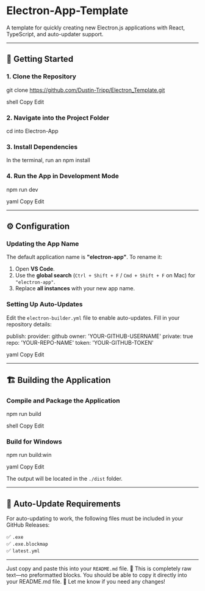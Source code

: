 # Electron-App-Template

A template for quickly creating new Electron.js applications with React, TypeScript, and auto-updater support.

---

## 🚀 Getting Started

### 1. Clone the Repository
git clone https://github.com/Dustin-Tripp/Electron_Template.git

shell
Copy
Edit

### 2. Navigate into the Project Folder
cd into Electron-App

### 3. Install Dependencies
In the terminal, run an npm install

### 4. Run the App in Development Mode
npm run dev

yaml
Copy
Edit

---

## ⚙️ Configuration

### Updating the App Name
The default application name is **"electron-app"**. To rename it:

1. Open **VS Code**.
2. Use the **global search** (`Ctrl + Shift + F` / `Cmd + Shift + F` on Mac) for `"electron-app"`.
3. Replace **all instances** with your new app name.

### Setting Up Auto-Updates
Edit the `electron-builder.yml` file to enable auto-updates. Fill in your repository details:

publish: provider: github owner: 'YOUR-GITHUB-USERNAME' private: true repo: 'YOUR-REPO-NAME' token: 'YOUR-GITHUB-TOKEN'

yaml
Copy
Edit

---

## 🏗️ Building the Application

### Compile and Package the Application
npm run build

shell
Copy
Edit

### Build for Windows
npm run build:win

yaml
Copy
Edit

The output will be located in the `./dist` folder.

---

## 🔄 Auto-Update Requirements
For auto-updating to work, the following files must be included in your GitHub Releases:

✅ `.exe`  
✅ `.exe.blockmap`  
✅ `latest.yml`

---

Just copy and paste this into your `README.md` file. 🚀
This is completely raw text—no preformatted blocks. You should be able to copy it directly into your README.md file. 🚀 Let me know if you need any changes!
